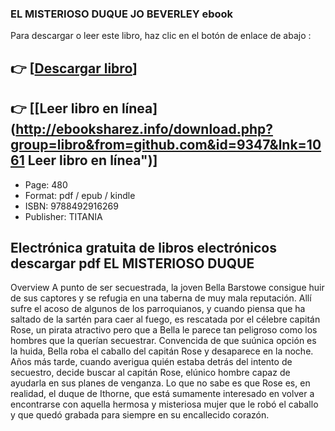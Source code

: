 ### EL MISTERIOSO DUQUE JO BEVERLEY ebook

Para descargar o leer este libro, haz clic en el botón de enlace de abajo :

## 👉  [**[Descargar libro](http://ebooksharez.info/download.php?group=libro&from=github.com&id=9347&lnk=1061 "Descargar libro")**]

## 👉  [**[Leer libro en línea](http://ebooksharez.info/download.php?group=libro&from=github.com&id=9347&lnk=1061 Leer libro en línea")**]




* Page: 480
* Format: pdf / epub / kindle
* ISBN: 9788492916269
* Publisher:  TITANIA 

## Electrónica gratuita de libros electrónicos descargar pdf EL MISTERIOSO DUQUE

Overview
A punto de ser secuestrada, la joven Bella Barstowe consigue huir de sus captores y se refugia en una taberna de muy mala reputación. Allí sufre el acoso de algunos de los parroquianos, y cuando piensa que ha saltado de la sartén para caer al fuego, es rescatada por el célebre capitán Rose, un pirata atractivo pero que a Bella le parece tan peligroso como los hombres que la querían secuestrar. Convencida de que suúnica opción es la huida, Bella roba el caballo del capitán Rose y desaparece en la noche. Años más tarde, cuando averigua quién estaba detrás del intento de secuestro, decide buscar al capitán Rose, elúnico hombre capaz de ayudarla en sus planes de venganza. Lo que no sabe es que Rose es, en realidad, el duque de Ithorne, que está sumamente interesado en volver a encontrarse con aquella hermosa y misteriosa mujer que le robó el caballo y que quedó grabada para siempre en su encallecido corazón.



